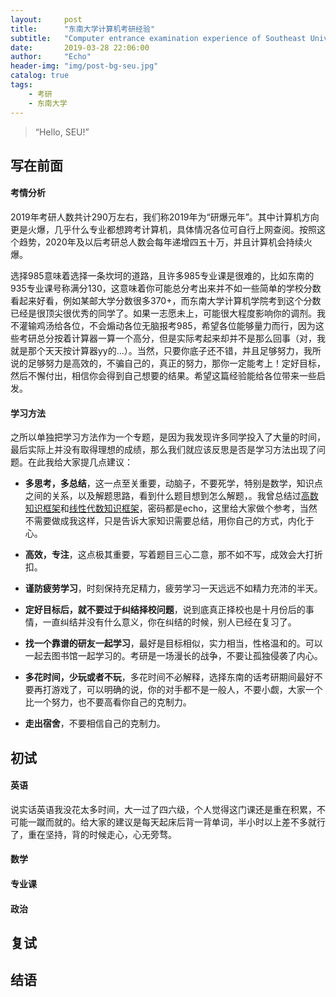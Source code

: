 ```yaml
---
layout:     post
title:      "东南大学计算机考研经验"
subtitle:   "Computer entrance examination experience of Southeast University"
date:       2019-03-28 22:06:00
author:     "Echo"
header-img: "img/post-bg-seu.jpg"
catalog: true
tags:
    - 考研
    - 东南大学
---
```


> “Hello, SEU!”

## 写在前面

#### 考情分析

2019年考研人数共计290万左右，我们称2019年为“研爆元年”。其中计算机方向更是火爆，几乎什么专业都想跨考计算机，具体情况各位可自行上网查阅。按照这个趋势，2020年及以后考研总人数会每年递增四五十万，并且计算机会持续火爆。

选择985意味着选择一条坎坷的道路，且许多985专业课是很难的，比如东南的935专业课号称满分130，这意味着你可能总分考出来并不如一些简单的学校分数看起来好看，例如某邮大学分数很多370+，而东南大学计算机学院考到这个分数已经是很顶尖很优秀的同学了。如果一志愿未上，可能很大程度影响你的调剂。我不灌输鸡汤给各位，不会煽动各位无脑报考985，希望各位能够量力而行，因为这些考研总分按着计算器一算一个高分，但是实际考起来却并不是那么回事（对，我就是那个天天按计算器yy的…）。当然，只要你底子还不错，并且足够努力，我所说的足够努力是高效的，不骗自己的，真正的努力，那你一定能考上！定好目标，然后不懈付出，相信你会得到自己想要的结果。希望这篇经验能给各位带来一些启发。

#### 学习方法

之所以单独把学习方法作为一个专题，是因为我发现许多同学投入了大量的时间，最后实际上并没有取得理想的成绩，那么我们就应该反思是否是学习方法出现了问题。在此我给大家提几点建议：

* **多思考，多总结**，这一点至关重要，动脑子，不要死学，特别是数学，知识点之间的关系，以及解题思路，看到什么题目想到怎么解题，。我曾总结过[高数知识框架](https://www.processon.com/view/link/5c093652e4b0c87510c370c6
)和[线性代数知识框架](https://www.processon.com/view/link/5c0a7307e4b054cdc55a5fc0
)，密码都是echo，这里给大家做个参考，当然不需要做成我这样，只是告诉大家知识需要总结，用你自己的方式，内化于心。

* **高效，专注**，这点极其重要，写着题目三心二意，那不如不写，成效会大打折扣。

* **谨防疲劳学习**，时刻保持充足精力，疲劳学习一天远远不如精力充沛的半天。

* **定好目标后，就不要过于纠结择校问题**，说到底真正择校也是十月份后的事情，一直纠结并没有什么意义，你在纠结的时候，别人已经在复习了。

* **找一个靠谱的研友一起学习**，最好是目标相似，实力相当，性格温和的。可以一起去图书馆一起学习的。考研是一场漫长的战争，不要让孤独侵袭了内心。

* **多花时间，少玩或者不玩**，多花时间不必解释，选择东南的话考研期间最好不要再打游戏了，可以明确的说，你的对手都不是一般人，不要小觑，大家一个比一个努力，也不要高看你自己的克制力。

* **走出宿舍**，不要相信自己的克制力。





## 初试

#### 英语

说实话英语我没花太多时间，大一过了四六级，个人觉得这门课还是重在积累，不可能一蹴而就的。给大家的建议是每天起床后背一背单词，半小时以上差不多就行了，重在坚持，背的时候走心，心无旁骛。

#### 数学

#### 专业课

#### 政治

## 复试

## 结语



